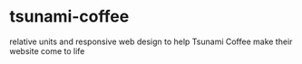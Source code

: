 # tsunami-coffee
relative units and responsive web design to help Tsunami Coffee make their website come to life
